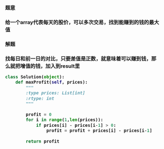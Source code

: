 <h3>题意<h3>
<p>给一个array代表每天的股价，可以多次交易，找到能赚到的钱的最大值<p>

<h3>解题<h3>
<p>找每日和前一日的对比，只要差值是正数，就意味着可以赚到钱，那么就把增值的钱，加入到result里<p>

```python
class Solution(object):
    def maxProfit(self, prices):
        """
        :type prices: List[int]
        :rtype: int
        """
        
        profit = 0
        for i in range(1,len(prices)):
            if prices[i] - prices[i-1] > 0:
                profit = profit + prices[i] - prices[i-1]
                
        return profit
            
```
